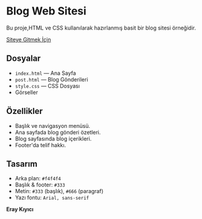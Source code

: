 # Blog Web Sitesi

Bu proje,HTML ve CSS kullanılarak hazırlanmış basit bir blog sitesi örneğidir. 

<a href="https://eraykiyici.github.io/blog/" target="_blank">Siteye Gitmek İçin</a>

## Dosyalar
- `index.html` — Ana Sayfa  
- `post.html` — Blog Gönderileri
- `style.css` — CSS Dosyası
- Görseller  

## Özellikler
- Başlık ve navigasyon menüsü.
- Ana sayfada blog gönderi özetleri.
- Blog sayfasında blog içerikleri.
- Footer'da telif hakkı.

## Tasarım
- Arka plan: `#f4f4f4`
- Başlık & footer: `#333`
- Metin: `#333` (başlık), `#666` (paragraf)
- Yazı fontu: `Arial, sans-serif`

**Eray Kıyıcı**